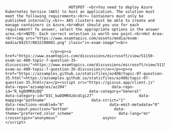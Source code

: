 <p class="card-text">
							
								HOTSPOT -<br>You need to deploy Azure Kubernetes Service (AKS) to host an application. The solution must meet the following requirements:<br>✑ Containers must only be published internally.<br>✑ AKS clusters must be able to create and manage containers in Azure.<br>What should you use for each requirement? To answer, select the appropriate options in the answer area.<br>NOTE: Each correct selection is worth one point.<br>Hot Area:<br><img src="https://www.examtopics.com/assets/media/exam-media/04257/0032100001.png" class="in-exam-image"><br>
							
						</p><p><a href="https://www.examtopics.com/discussions/microsoft/view/51150-exam-az-400-topic-7-question-35-discussion/">https://www.examtopics.com/discussions/microsoft/view/51150-exam-az-400-topic-7-question-35-discussion/</a></p><p><a href="https://azsamples.github.io/staticfiles/az400/topic-07-question-35.html">https://azsamples.github.io/staticfiles/az400/topic-07-question-35.html</a></p><script src="https://giscus.app/client.js"                    data-repo="azsamples/az204"                    data-repo-id="R_kgDOMRXzDQ"                    data-category="General"                    data-category-id="DIC_kwDOMRXzDc4Cgi27"                    data-mapping="pathname"                    data-strict="1"                    data-reactions-enabled="0"                    data-emit-metadata="0"                    data-input-position="bottom"                    data-theme="preferred_color_scheme"                    data-lang="en"                    crossorigin="anonymous"                    async>                    </script>
